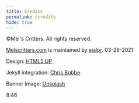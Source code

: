 ```yaml
---
title: Credits
permalink: /credits
hide: true
---
```

©Mel's Critters. All rights reserved.

[Melscritters.com](http://melscritters.com) is maintained by [ejalpr](https://github.org/ejalpr). 03-29-2021

Design: [HTML5 UP](https://html5up.net)

Jekyll integration: [Chris Bobbe](https://chrisbobbe.github.io)

Banner Image: [Unsplash](https://unsplash.com)

8:46
